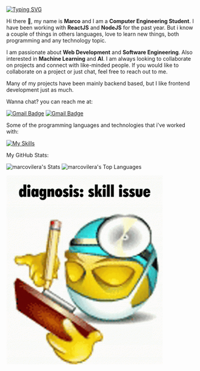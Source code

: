 [![Typing SVG](/assets/descarga.svg)](#)

Hi there 👋, my name is **Marco** and I am a **Computer Engineering Student**. I have been working with **ReactJS** and **NodeJS** for the past year. But i know a couple of things in others languages,  love to learn new things, both programming and any technology topic.

I am passionate about **Web Development** and **Software Engineering**. Also interested in **Machine Learning** and **AI**. I am always looking to collaborate on projects and connect with like-minded people. If you would like to collaborate on a project or just chat, feel free to reach out to me.

Many of my projects have been mainly backend based, but I like frontend development just as much.

Wanna chat? you can reach me at:

[![Gmail Badge](https://img.shields.io/badge/-marcovilarev123%40gmail.com-22272e?style=for-the-badge&logo=Gmail&logoColor=red)](mailto:marcovilarev123@gmail.com)
[![Gmail Badge](https://img.shields.io/badge/-marcovilarev-22272e?style=for-the-badge&logo=Discord&logoColor=#5661eb)](#)

<!-- want to know more about me? check out my [portfolio](https://marco-portfolio.vercel.app/) -->

Some of the programming languages and technologies that i've worked with:

[![My Skills](https://skillicons.dev/icons?i=js,nodejs,python,flask,typescript,react,express,java,cs,mysql,sqlite,linux,bash)](https://skillicons.dev)

My GitHub Stats:

![marcovilera's Stats](https://github-readme-stats.vercel.app/api?username=marcovilera&theme=react&show_icons=true&hide_border=true&count_private=true)
![marcovilera's Top Languages](https://github-readme-stats.vercel.app/api/top-langs/?username=marcovilera&theme=react&show_icons=true&hide_border=true&layout=compact)

[![skillissue](assets/skillissue-skill.gif)](#)
